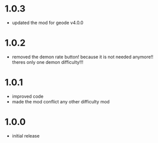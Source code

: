 # 1.0.3
- updated the mod for geode v4.0.0

# 1.0.2
- removed the demon rate button! because it is not needed anymore!! theres only one demon difficulty!!!

# 1.0.1
- improved code
- made the mod conflict any other difficulty mod

# 1.0.0
- initial release
